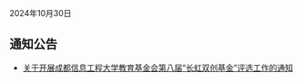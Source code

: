 2024年10月30日

## 通知公告
- [关于开展成都信息工程大学教育基金会第八届“长虹双创基金”评选工作的通知](https://jwc.cuit.edu.cn/info/1161/3055.htm)


